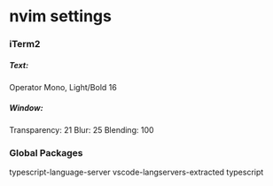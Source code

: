 # nvim settings

### iTerm2

##### Text:
  Operator Mono, Light/Bold 16

##### Window:
  Transparency: 21
  Blur: 25
  Blending: 100

### Global Packages

  typescript-language-server
  vscode-langservers-extracted
  typescript

